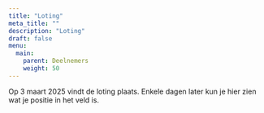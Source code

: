 ```yaml
---
title: "Loting"
meta_title: ""
description: "Loting"
draft: false
menu:
  main:
    parent: Deelnemers
    weight: 50
---
```

Op 3 maart 2025 vindt de loting plaats. Enkele dagen later kun je hier zien wat je positie in het veld is.
<!-- De loting is bekend voor de Head of the River 2025.   
Klik om onderstaande link om te zien wat je positie in het veld is.   

<a href="https://regatta.time-team.nl/headoftheriveramstel/2025/draw/events.php" target="_blank"><img alt="" height="54" src="https://time-team.nl/inc/img/timeteam/time-team.gif" width="519"></a>

Voor de specifieke starttijd van je ploeg en de tijd dat je door de Rozenoordbrug moet varen kan je kijken in deze [PDF-file](../../deelnemers/loting/documents/Starttijd_per_ploeg_Head_2024.pdf). -->


